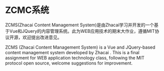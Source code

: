 # ZCMC系统
ZCMS(Zhacai Content Management System)是由Zhacai学习并开发的一个基于Vue和JQuery的内容管理系统。此为WEB应用技术的期末大作业，遵循MIT协议开源，欢迎提出改进意见。

ZCMS (Zhacai Content Management System) is a Vue and JQuery-based content management system developed by Zhacai . This is a final assignment for WEB application technology class, following the MIT protocol open source, welcome suggestions for improvement.
